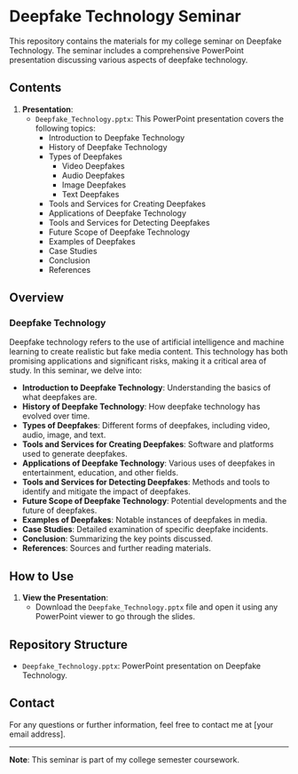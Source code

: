 # Deepfake Technology Seminar

This repository contains the materials for my college seminar on Deepfake Technology. The seminar includes a comprehensive PowerPoint presentation discussing various aspects of deepfake technology.

## Contents

1. **Presentation**:
    - `Deepfake_Technology.pptx`: This PowerPoint presentation covers the following topics:
      - Introduction to Deepfake Technology
      - History of Deepfake Technology
      - Types of Deepfakes
        - Video Deepfakes
        - Audio Deepfakes
        - Image Deepfakes
        - Text Deepfakes
      - Tools and Services for Creating Deepfakes
      - Applications of Deepfake Technology
      - Tools and Services for Detecting Deepfakes
      - Future Scope of Deepfake Technology
      - Examples of Deepfakes
      - Case Studies
      - Conclusion
      - References

## Overview

### Deepfake Technology

Deepfake technology refers to the use of artificial intelligence and machine learning to create realistic but fake media content. This technology has both promising applications and significant risks, making it a critical area of study. In this seminar, we delve into:

- **Introduction to Deepfake Technology**: Understanding the basics of what deepfakes are.
- **History of Deepfake Technology**: How deepfake technology has evolved over time.
- **Types of Deepfakes**: Different forms of deepfakes, including video, audio, image, and text.
- **Tools and Services for Creating Deepfakes**: Software and platforms used to generate deepfakes.
- **Applications of Deepfake Technology**: Various uses of deepfakes in entertainment, education, and other fields.
- **Tools and Services for Detecting Deepfakes**: Methods and tools to identify and mitigate the impact of deepfakes.
- **Future Scope of Deepfake Technology**: Potential developments and the future of deepfakes.
- **Examples of Deepfakes**: Notable instances of deepfakes in media.
- **Case Studies**: Detailed examination of specific deepfake incidents.
- **Conclusion**: Summarizing the key points discussed.
- **References**: Sources and further reading materials.

## How to Use

1. **View the Presentation**:
    - Download the `Deepfake_Technology.pptx` file and open it using any PowerPoint viewer to go through the slides.

## Repository Structure

- `Deepfake_Technology.pptx`: PowerPoint presentation on Deepfake Technology.

## Contact

For any questions or further information, feel free to contact me at [your email address].

---

**Note**: This seminar is part of my college semester coursework.

